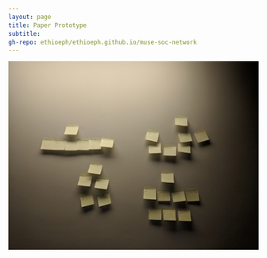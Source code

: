 ```yaml
---
layout: page
title: Paper Prototype
subtitle: 
gh-repo: ethioeph/ethioeph.github.io/muse-soc-network
---
```


![First Image](/img/IMG_20181004_223720.jpg)
